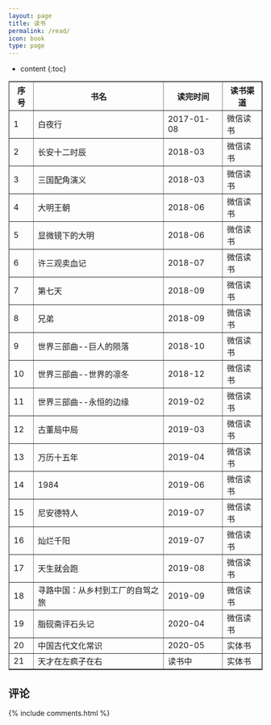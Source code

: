 ```yaml
---
layout: page
title: 读书
permalink: /read/
icon: book
type: page
---
```


* content
{:toc}

<div class="post-table">
	<table border="1" cellpadding="12" width="700" cellspacing="2">
		<tr> <th>序号</th>   <th>书名</th>                             <th>读完时间</th>        <th>读书渠道</th> </tr>
        <tr> <td>1</td>     <td>白夜行</td>                            <td>2017-01-08</td>    <td>微信读书</td> </tr>
        <tr> <td>2</td>     <td>长安十二时辰</td>                       <td>2018-03</td>       <td>微信读书</td> </tr>
        <tr> <td>3</td>     <td>三国配角演义</td>                       <td>2018-03</td>       <td>微信读书</td> </tr>  
        <tr> <td>4</td>     <td>大明王朝</td>                          <td>2018-06</td>       <td>微信读书</td> </tr>
        <tr> <td>5</td>     <td>显微镜下的大明</td>                     <td>2018-06</td>       <td>微信读书</td> </tr>
        <tr> <td>6</td>     <td>许三观卖血记</td>                       <td>2018-07</td>       <td>微信读书</td> </tr>
        <tr> <td>7</td>     <td>第七天</td>                            <td>2018-09</td>       <td>微信读书</td> </tr>
        <tr> <td>8</td>     <td>兄弟</td>                              <td>2018-09</td>       <td>微信读书</td> </tr>
    	<tr> <td>9</td>     <td>世界三部曲--巨人的陨落</td>              <td>2018-10</td>       <td>微信读书</td> </tr>
    	<tr> <td>10</td>    <td>世界三部曲--世界的凛冬</td>              <td>2018-12</td>       <td>微信读书</td> </tr>
        <tr> <td>11</td>    <td>世界三部曲--永恒的边缘</td>              <td>2019-02</td>       <td>微信读书</td> </tr>
        <tr> <td>12</td>    <td>古董局中局</td>                         <td>2019-03</td>       <td>微信读书</td> </tr>
        <tr> <td>13</td>    <td>万历十五年</td>                         <td>2019-04</td>       <td>微信读书</td> </tr>
        <tr> <td>14</td>    <td>1984</td>                              <td>2019-06</td>       <td>微信读书</td> </tr>
        <tr> <td>15</td>    <td>尼安德特人</td>                         <td>2019-07</td>       <td>微信读书</td> </tr>
        <tr> <td>16</td>    <td>灿烂千阳</td>                           <td>2019-07</td>       <td>微信读书</td> </tr>
        <tr> <td>17</td>    <td>天生就会跑</td>                         <td>2019-08</td>       <td>微信读书</td> </tr>
        <tr> <td>18</td>    <td>寻路中国：从乡村到工厂的自驾之旅</td>      <td>2019-09</td>       <td>微信读书</td> </tr>
        <tr> <td>19</td>    <td>脂砚斋评石头记</td>                      <td>2020-04</td>       <td>微信读书</td> </tr>
        <tr> <td>20</td>    <td>中国古代文化常识</td>                    <td>2020-05</td>       <td>实体书</td> </tr>
        <tr> <td>21</td>    <td>天才在左疯子在右</td>                    <td>读书中</td>         <td>实体书</td> </tr>
	</table>
</div>

## 评论

{% include comments.html %}
